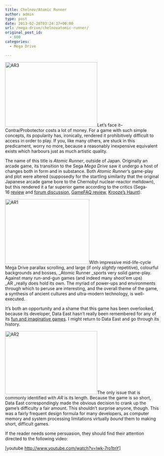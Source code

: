 ```yaml
---
title: Chelnov/Atomic Runner
author: admin
type: post
date: 2013-02-28T03:24:37+00:00
url: /mega-drive/chelnovatomic-runner/
original_post_id:
  - 600
categories:
  - Mega Drive

---
```

[<img class="alignleft size-medium wp-image-602" alt="AR3" src="http://jumpnshoot9000.com/wp-content/uploads/2013/02/AR3-300x210.gif" width="300" height="210" />][1]Let&#8217;s face it&#8211;Contra/Probotector costs a lot of money. For a game with such simple concepts, its popularity has, ironically, rendered it prohibitively difficult to access in order to play. If you, like many others, are stuck in this predicament, worry no more, because a reasonably inexpensive equivalent exists which harbours just as much artistic quality.

The name of this title is _Atomic Runner_, outside of Japan. Originally an arcade game, its transition to the Sega _Mega Drive_ saw it undergo a host of changes both in form and in substance. Both _Atomic Runner_&#8216;s game-play and plot were altered (supposedly for the startling similarity that the original Japanese arcade game bore to the Chernobyl nuclear-reactor meltdown), but this rendered it a far superior game according to the critics (Sega-16 [review][2] and [forum discussion][3], [GameFAQ review][4], [Krooze&#8217;s Haunt][5]).

[<img class="alignright size-full wp-image-604" alt="AR1" src="http://jumpnshoot9000.com/wp-content/uploads/2013/02/AR1.png" width="274" height="211" />][6]With impressive mid-life-cycle Mega Drive parallax scrolling, and large (if only _slightly_ repetitive), colourful backgrounds and bosses, _Atomic Runner _sports very solid game-play. Against many run-and-gun games (and indeed many shoot&#8217;em ups) _AR _really does hold its own. The myriad of power-ups and environments through which to peruse are interesting, and the overall theme of the game, a synthesis of ancient cultures and ultra-modern technology, is well-executed.

It&#8217;s both an opportunity and a shame that this game has been overlooked, because its developer, Data East hasn&#8217;t really been remembered for any of its [fun and imaginative games][7]. I might return to Data East and go through its history.

[<img class="size-medium wp-image-603 alignleft" alt="AR2" src="http://jumpnshoot9000.com/wp-content/uploads/2013/02/AR2-300x205.png" width="300" height="205" />][8]The only issue that is commonly identified with _AR_ is its length. Because the game is so short, Data East correspondingly made the obvious decision to crank up the game&#8217;s difficulty a fair amount. This shouldn&#8217;t surprise anyone, though. This was a fairly frequent design formula for many developers, as computer memory and system processing limitations virtually _bound_ them to making short, difficult games.

If the reader needs some persuasion, they should find their attention directed to the following video:

[youtube http://www.youtube.com/watch?v=lwk-7ro1tnY]

&nbsp;

 [1]: http://jumpnshoot9000.com/wp-content/uploads/2013/02/AR3.gif
 [2]: http://www.sega-16.com/2010/02/atomic-runner/
 [3]: http://www.sega-16.com/forum/showthread.php?14598-Atomic-Runner-is-pretty-good-(review)
 [4]: http://www.gamefaqs.com/genesis/586036-atomic-runner/reviews/review-110299
 [5]: http://krooze.wordpress.com/2008/10/26/atomic-runner-gen-review/
 [6]: http://jumpnshoot9000.com/wp-content/uploads/2013/02/AR1.png
 [7]: http://en.wikipedia.org/wiki/List_of_games_released_by_Data_East
 [8]: http://jumpnshoot9000.com/wp-content/uploads/2013/02/AR2.png